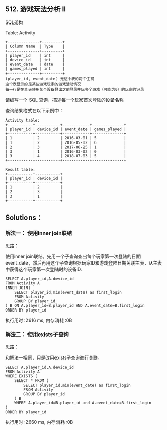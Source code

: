 ## 512. 游戏玩法分析 II
SQL架构

Table: Activity
```
+--------------+---------+
| Column Name  | Type    |
+--------------+---------+
| player_id    | int     |
| device_id    | int     |
| event_date   | date    |
| games_played | int     |
+--------------+---------+
(player_id, event_date) 是这个表的两个主键
这个表显示的是某些游戏玩家的游戏活动情况
每一行是在某天使用某个设备登出之前登录并玩多个游戏（可能为0）的玩家的记录
```
请编写一个 SQL 查询，描述每一个玩家首次登陆的设备名称

查询结果格式在以下示例中：
```
Activity table:
+-----------+-----------+------------+--------------+
| player_id | device_id | event_date | games_played |
+-----------+-----------+------------+--------------+
| 1         | 2         | 2016-03-01 | 5            |
| 1         | 2         | 2016-05-02 | 6            |
| 2         | 3         | 2017-06-25 | 1            |
| 3         | 1         | 2016-03-02 | 0            |
| 3         | 4         | 2018-07-03 | 5            |
+-----------+-----------+------------+--------------+

Result table:
+-----------+-----------+
| player_id | device_id |
+-----------+-----------+
| 1         | 2         |
| 2         | 3         |
| 3         | 1         |
+-----------+-----------+
```

## Solutions：
### 解法一： 使用inner join联结

思路：

使用inner join联结。先用一个子查询查出每个玩家第一次登陆的日期event_date，然后再用这个子查询根据玩家ID和游戏登陆日期关联主表，从主表中获得这个玩家第一次登陆时的设备ID.
```
SELECT A.player_id,A.device_id 
FROM Activity A
INNER JOIN(
    SELECT player_id,min(event_date) as first_login
    FROM Activity
    GROUP BY player_id
) B ON A.player_id=B.player_id AND A.event_date=B.first_login
ORDER BY player_id
```
执行用时 :2616 ms, 内存消耗 :0B

### 解法二： 使用exists子查询

思路：

和解法一相同，只是改用exists子查询进行关联。
```
SELECT A.player_id,A.device_id 
FROM Activity A
WHERE EXISTS (
    SELECT * FROM (
        SELECT player_id,min(event_date) as first_login
        FROM Activity 
        GROUP BY player_id
    ) B
    WHERE A.player_id=B.player_id and A.event_date=B.first_login
) 
ORDER BY player_id
```
执行用时 :2660 ms, 内存消耗 :0B
